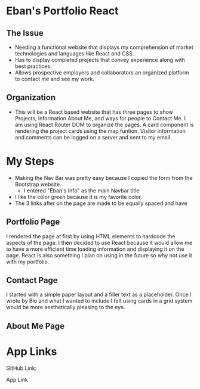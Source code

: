 # Eban's Portfolio React

## The Issue
* Needing a functional website that displays my comprehension of market technologies and languages like React and CSS. 
* Has to display completed projects that convey experience along with best practices. 
* Allows prospective employers and collaborators an organized platform to contact me and see my work.

## Organization
* This will be a React based website that has three pages to show Projects, information About Me, and ways for people to Contact Me. I am using React Router DOM to organize the pages. A card component is rendering the project cards using the map funtion. Visitor information and comments can be logged on a server and sent to my email. 

# My Steps
   * Making the Nav Bar was pretty easy because I copied the form from the Bootstrap website.
      * I entered "Eban's Info" as the main Navbar title
   * I like the color green because it is my favorite color.
   * The 3 links after on the page are made to be equally spaced and have 

## Portfolio Page
I rendered the page at first by using HTML elements to hardcode the aspects of the page.
I then decided to use React because it would allow me to have a more efficient time loading information and displaying it on the page. React is also something I plan on using in the future so why not use it with my portfolio.

## Contact Page
I started with a simple paper layout and a filler text as a placeholder.
Once I wrote by Bio and what I wanted to include I felt using cards in a grid system would be more aesthetically pleasing to the eye.

## About Me Page

# App Links

GitHub Link:

App Link


